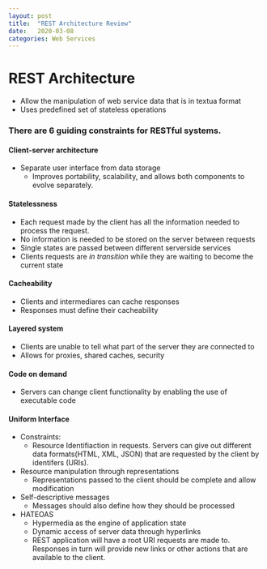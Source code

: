 ```yaml
---
layout: post
title:  "REST Architecture Review"
date:   2020-03-08 
categories: Web Services
---
```


# REST Architecture

- Allow the manipulation of web service data that is in textua format
- Uses predefined set of stateless operations

### There are 6 guiding constraints for RESTful systems.

#### Client-server architecture
- Separate user interface from data storage
  - Improves portability, scalability, and allows both components to evolve separately.
  
#### Statelessness
- Each request made by the client has all the information needed to process the request.
- No information is needed to be stored on the server between requests
- Single states are passed between different serverside services
- Clients requests are _in transition_ while they are waiting to become the current state

#### Cacheability
- Clients and intermediares can cache responses
- Responses must define their cacheability

#### Layered system
- Clients are unable to tell what part of the server they are connected to
- Allows for proxies, shared caches, security

#### Code on demand
- Servers can change client functionality by enabling the use of executable code

#### Uniform Interface
- Constraints: 
  - Resource Identifiaction in requests. Servers can give out different data formats(HTML, XML, JSON) that are requested by the client by identifers (URIs).
- Resource manipulation through representations
  - Representations passed to the client should be complete and allow modification
- Self-descriptive messages
  - Messages should also define how they should be processed
- HATEOAS
  - Hypermedia as the engine of application state
  - Dynamic access of server data through hyperlinks
  - REST application will have a root URI requests are made to. Responses in turn will provide new links or other actions that are available to the client.
